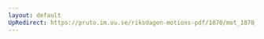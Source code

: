 ```yaml
---
layout: default
UpRedirect: https://pruto.im.uu.se/riksdagen-motions-pdf/1870/mot_1870__ak__4.pdf
---
```

